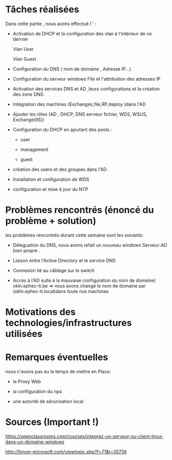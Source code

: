 # Tâches réalisées

 Dans cette partie , nous avons effectué l ' :
 
- Activation de DHCP et la configuration des vlan à l'intérieur de ce dernier 

    Vlan User

    Vlan Guest

-  Configuration  du DNS ( nom de domaine , Adresse IP...) 

- Configuration  du serveur windows File  et l'attribution des adresses IP


- Activation des services DNS et AD ,leurs configurations  et la création des zone DNS.

- Intégration des machines (Exchanges,file,RP,deploy )dans l'AD

- Ajouter  les rôles (AD , DHCP, DNS serveur fichier, WDS, WSUS, Exchange(IIS))

- Configuration du DHCP en ajoutant des pools :
    
    * user
    
    * management
    
    * guest
 
- création des users et des groupes dans l'AD 
.

- Installation et configuration de WDS 
 
- configuration et mise à jour du NTP

# Problèmes rencontrés (énoncé du problème + solution)

les problèmes rencontrés durant cette semaine sont les suivants:

- Déleguation du DNS, nous avons refait un nouveau  windows Serveur-AD  bien propre .

- Liaison entre l'Active Directory  et le service  DNS 

- Connexion lié au câblage sur le switch 
 
- Accès à l'AD suite à la mauvaise configuration du nom de domaine( okln.ephec-ti.be => nous avons changé le nom de domaine  par (okln.ephec-ti.local)dans toute nos machines   


# Motivations des technologies/infrastructures utilisées

# Remarques éventuelles

nous n'avons pas eu le temps de mettre en Place:

 - le Proxy Web
 
 - la configuration du nps
 
 - une autorité de sécurisation local
 

# Sources (Important !)

https://openclassrooms.com/courses/integrez-un-serveur-ou-client-linux-dans-un-domaine-windows

http://forum-microsoft.com/viewtopic.php?f=71&t=35756


